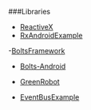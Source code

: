 ###Libraries
- [ReactiveX](https://github.com/ReactiveX)
 - [RxAndroid](https://github.com/ReactiveX/RxAndroid)[Example](https://github.com/ReactiveX/RxAndroid)

-[BoltsFramework](https://github.com/BoltsFramework)
 - [Bolts-Android](https://github.com/BoltsFramework/Bolts-Android)

- [GreenRobot](https://github.com/greenrobot)
 - [EventBus](https://github.com/greenrobot/EventBus)[Example](https://github.com/greenrobot/EventBus)

